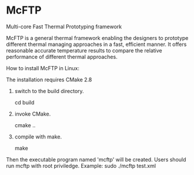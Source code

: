 # McFTP
Multi-core Fast Thermal Prototyping framework

McFTP is a general thermal framework enabling the designers to prototype
different thermal managing approaches in a fast, efficient manner. 
It offers reasonable accurate temperature results to compare the relative 
performance of different thermal approaches.

How to install McFTP in Linux:

The installation requires CMake 2.8
1. switch to the build directory.  
	
	cd build
	
2. invoke CMake. 
	
	cmake ..
	
3. compile with make.
	
	make
	
Then the executable program named 'mcftp' will be created.
Users should run mcftp with root priviledge.
Example:
	sudo ./mcftp test.xml
